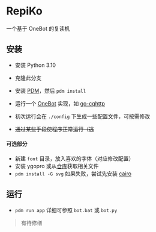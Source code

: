 # RepiKo
 一个基于 OneBot 的复读机

## 安装

- 安装 Python 3.10
- 克隆此分支
- 安装 [PDM](https://pdm.fming.dev/latest/)，然后 `pdm install`

- 运行一个 [OneBot](https://onebot.dev/) 实现，如 [go-cqhttp](https://docs.go-cqhttp.org/)
- 初次运行会在 `./config` 下生成一些配置文件，可按需修改
- ~~通过某些手段使程序正常运行（逃~~

#### 可选部分

- 新建 `font` 目录，放入喜欢的字体（对应修改配置）
- 安装 ygopro 或从[仓库](https://github.com/mycard/ygopro/tree/server)获取相关文件
- `pdm install -G svg`
  如果失败，尝试先安装 [cairo](https://www.cairographics.org/download/)

## 运行

- `pdm run app`
  详细可参照 `bot.bat` 或 `bot.py`


> 有待修缮
